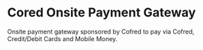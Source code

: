 # Cored Onsite Payment Gateway
Onsite payment gateway sponsored by Cofred to pay via Cofred, Credit/Debit Cards and Mobile Money.
